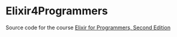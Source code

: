 
# Elixir4Programmers

Source code for the course [Elixir for Programmers, Second Edition](https://codestool.coding-gnome.com/courses/elixir-for-programmers-2)
